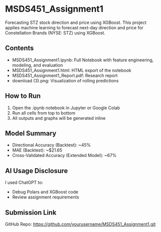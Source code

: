 # MSDS451_Assignment1
Forecasting STZ stock direction and price using XGBoost. This project applies machine learning to forecast next-day direction and price for Constellation Brands (NYSE: STZ) using XGBoost.

## Contents

- MSDS451_Assignment1.ipynb: Full Notebook with feature engineering, modeling, and evaluation
- MSDS451_Assignment1.html: HTML export of the notebook
- MSDS451_Assignment1_Report.pdf: Research report
- download (3).png: Visualization of rolling predictions

## How to Run

1. Open the .ipynb notebook in Jupyter or Google Colab
2. Run all cells from top to bottom
3. All outputs and graphs will be generated inline

## Model Summary

- Directional Accuracy (Backtest): ~45%
- MAE (Backtest): ~$21.65
- Cross-Validated Accuracy (Extended Model): ~67%

## AI Usage Disclosure

I used ChatGPT to:
- Debug Polars and XGBoost code
- Review assignment requirements

## Submission Link

GitHub Repo: https://github.com/yourusername/MSDS451_Assignment1.git
